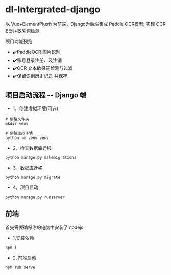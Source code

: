 # dl-Intergrated-django
以 Vue+ElementPlus作为前端，Django为后端集成 Paddle OCR模型; 实现 OCR 识别+敏感词检测

项目功能预览
* ✔️PaddleOCR 图片识别
* ✔️账号登录注册、及注销
* ✔️OCR 文本敏感词检测与过滤
* ✔️保留识别历史记录 并保存



## 项目启动流程 -- Django 端
* 1，创建虚拟环境(可选)
```shell
# 创建文件夹
mkdir venv

# 创建虚拟环境
python -m venv venv
```
* 2，检查数据库迁移
```shell
python manage.py makemigrations
```

* 3，数据库迁移
```shell
python manage.py migrate
```


* 4，项目启动
```shell
python manage.py runserver
```



## 前端
首先需要确保你的电脑中安装了 nodejs
* 1,安装依赖
```shell
npm i
```
* 2, 前端启动
```shell
npm run serve
```
